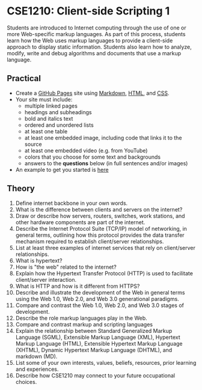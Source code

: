 # CSE1210: Client-side Scripting 1

Students are introduced to Internet computing through the use of one or more Web-specific markup languages. As part of this process, students learn how the Web uses markup languages to provide a client-side approach to display static information. Students also learn how to analyze, modify, write and debug algorithms and documents that use a markup language.

## Practical

* Create a [GitHub Pages](https://pages.github.com) site using [Markdown](https://en.wikipedia.org/wiki/Markdown#Examples), [HTML](https://www.w3schools.com/html), and [CSS](https://www.freecodecamp.org/news/get-started-with-css-in-5-minutes-e0804813fc3e).
* Your site must include:
  * multiple linked pages
  * headings and subheadings
  * bold and italics text
  * ordered and unordered lists
  * at least one table
  * at least one embedded image, including code that links it to the source
  * at least one embedded video (e.g. from YouTube)
  * colors that you choose for some text and backgrounds
  * answers to the **questions** below (in full sentences and/or images)
* An example to get you started is [here](https://github.com/BevFacey/project-examples/tree/main/CSE1210%20-%20Client-side%20Scripting%201)

## Theory

1. Define internet backbone in your own words.
1. What is the difference between clients and servers on the internet?
1. Draw or describe how servers, routers, switches, work stations, and other hardware components are part of the internet.
1. Describe the Internet Protocol Suite (TCP/IP) model of networking, in general terms, outlining how this protocol provides the data transfer mechanism required to establish client/server relationships.
1. List at least three examples of internet services that rely on client/server relationships.
1. What is hypertext?
1. How is "the web" related to the internet?
1. Explain how the Hypertext Transfer Protocol (HTTP) is used to facilitate client/server interaction.
1. What is HTTP and how is it different from HTTPS?
1. Describe and illustrate the development of the Web in general terms using the Web 1.0, Web 2.0, and Web 3.0 generational paradigms.
1. Compare and contrast the Web 1.0, Web 2.0, and Web 3.0 stages of development.
1. Describe the role markup languages play in the Web.
1. Compare and contrast markup and scripting languages
1. Explain the relationship between Standard Generalized Markup Language (SGML), Extensible Markup Language (XML), Hypertext Markup Language (HTML), Extensible Hypertext Markup Language (XHTML), Dynamic Hypertext Markup Language (DHTML), and markdown (MD).
1. List some of your own interests, values, beliefs, resources, prior learning and experiences.
1. Describe how CSE1210 may connect to your future occupational choices.
